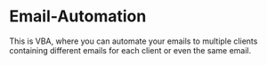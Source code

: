 # Email-Automation
This is VBA, where you can automate your emails to multiple clients containing different emails for each client or even the same email.
